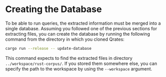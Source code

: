 # Creating the Database

To be able to run queries, the extracted information must be merged into a single database. Assuming you followed one of the previous sections for extracting files, you can create the database by running the following command from the directory in which you cloned Qrates:

```bash
cargo run --release -- update-database
```

This command expects to find the extracted files in directory `../workspace/rust-corpus/`. If you stored them somewhere else, you can specify the path to the workspace by using the `--workspace` argument.
